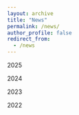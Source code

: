 ```yaml
---
layout: archive
title: "News"
permalink: /news/
author_profile: false
redirect_from:
  - /news
--- 
```


2025

2024

2023

2022
